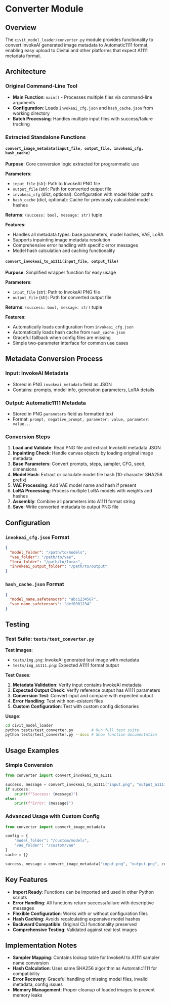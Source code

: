# Converter Module

## Overview

The `civit_model_loader/converter.py` module provides functionality to convert InvokeAI generated image metadata to Automatic1111 format, enabling easy upload to Civitai and other platforms that expect A1111 metadata format.

## Architecture

### Original Command-Line Tool

- **Main Function**: `main()` - Processes multiple files via command-line arguments
- **Configuration**: Loads `invokeai_cfg.json` and `hash_cache.json` from working directory
- **Batch Processing**: Handles multiple input files with success/failure tracking

### Extracted Standalone Functions

#### `convert_image_metadata(input_file, output_file, invokeai_cfg, hash_cache)`

**Purpose**: Core conversion logic extracted for programmatic use

**Parameters**:

- `input_file` (str): Path to InvokeAI PNG file
- `output_file` (str): Path for converted output file
- `invokeai_cfg` (dict, optional): Configuration with model folder paths
- `hash_cache` (dict, optional): Cache for previously calculated model hashes

**Returns**: `(success: bool, message: str)` tuple

**Features**:

- Handles all metadata types: base parameters, model hashes, VAE, LoRA
- Supports inpainting image metadata resolution
- Comprehensive error handling with specific error messages
- Model hash calculation and caching functionality

#### `convert_invokeai_to_a1111(input_file, output_file)`

**Purpose**: Simplified wrapper function for easy usage

**Parameters**:

- `input_file` (str): Path to InvokeAI PNG file
- `output_file` (str): Path for converted output file

**Returns**: `(success: bool, message: str)` tuple

**Features**:

- Automatically loads configuration from `invokeai_cfg.json`
- Automatically loads hash cache from `hash_cache.json`
- Graceful fallback when config files are missing
- Simple two-parameter interface for common use cases

## Metadata Conversion Process

### Input: InvokeAI Metadata

- Stored in PNG `invokeai_metadata` field as JSON
- Contains: prompts, model info, generation parameters, LoRA details

### Output: Automatic1111 Metadata

- Stored in PNG `parameters` field as formatted text
- Format: `prompt, negative_prompt, parameter: value, parameter: value...`

### Conversion Steps

1. **Load and Validate**: Read PNG file and extract InvokeAI metadata JSON
2. **Inpainting Check**: Handle canvas objects by loading original image metadata
3. **Base Parameters**: Convert prompts, steps, sampler, CFG, seed, dimensions
4. **Model Hash**: Extract or calculate model file hash (10-character SHA256 prefix)
5. **VAE Processing**: Add VAE model name and hash if present
6. **LoRA Processing**: Process multiple LoRA models with weights and hashes
7. **Assembly**: Combine all parameters into A1111 format string
8. **Save**: Write converted metadata to output PNG file

## Configuration

### `invokeai_cfg.json` Format

```json
{
  "model_folder": "/path/to/models",
  "vae_folder": "/path/to/vae",
  "lora_folder": "/path/to/loras",
  "invokeai_output_folder": "/path/to/output"
}
```

### `hash_cache.json` Format

```json
{
  "model_name.safetensors": "abc1234567",
  "vae_name.safetensors": "def8901234"
}
```

## Testing

### Test Suite: `tests/test_converter.py`

**Test Images**:

- `tests/img.png`: InvokeAI generated test image with metadata
- `tests/img_a1111.png`: Expected A1111 format output

**Test Cases**:

1. **Metadata Validation**: Verify input contains InvokeAI metadata
2. **Expected Output Check**: Verify reference output has A1111 parameters
3. **Conversion Test**: Convert input and compare with expected output
4. **Error Handling**: Test with non-existent files
5. **Custom Configuration**: Test with custom config dictionaries

**Usage**:

```bash
cd civit_model_loader
python tests/test_converter.py        # Run full test suite
python tests/test_converter.py --docs # Show function documentation
```

## Usage Examples

### Simple Conversion

```python
from converter import convert_invokeai_to_a1111

success, message = convert_invokeai_to_a1111("input.png", "output_a1111.png")
if success:
    print(f"Success: {message}")
else:
    print(f"Error: {message}")
```

### Advanced Usage with Custom Config

```python
from converter import convert_image_metadata

config = {
    "model_folder": "/custom/models",
    "vae_folder": "/custom/vae"
}
cache = {}

success, message = convert_image_metadata("input.png", "output.png", config, cache)
```

## Key Features

- **Import Ready**: Functions can be imported and used in other Python scripts
- **Error Handling**: All functions return success/failure with descriptive messages
- **Flexible Configuration**: Works with or without configuration files
- **Hash Caching**: Avoids recalculating expensive model hashes
- **Backward Compatible**: Original CLI functionality preserved
- **Comprehensive Testing**: Validated against real test images

## Implementation Notes

- **Sampler Mapping**: Contains lookup table for InvokeAI to A1111 sampler name conversion
- **Hash Calculation**: Uses same SHA256 algorithm as Automatic1111 for compatibility
- **Error Recovery**: Graceful handling of missing model files, invalid metadata, config issues
- **Memory Management**: Proper cleanup of loaded images to prevent memory leaks
